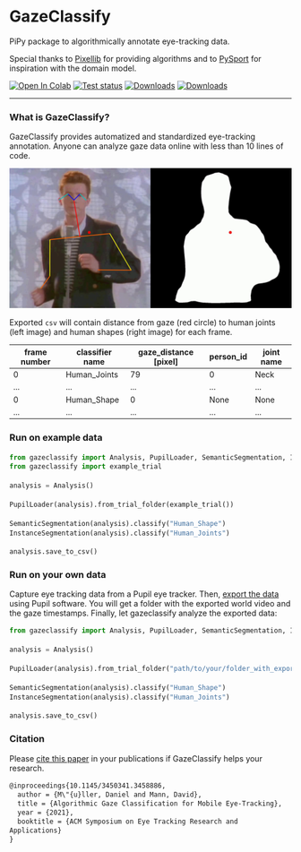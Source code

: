 # GazeClassify
PiPy package to algorithmically annotate eye-tracking data. 

Special thanks to [Pixellib](https://pixellib.readthedocs.io/en/latest/) for providing algorithms and to [PySport](https://github.com/PySport/kloppy) for inspiration with the domain model.

[![Open In Colab](https://colab.research.google.com/assets/colab-badge.svg)](https://colab.research.google.com/github/footballdaniel/gazeclassify/blob/main/colab.ipynb)
[![Test status](https://github.com/footballdaniel/gazeclassify/actions/workflows/test.yml/badge.svg)](https://github.com/footballdaniel/gazeclassify/actions/workflows/test.yml)
[![Downloads](https://pepy.tech/badge/gazeclassify)](https://pepy.tech/project/gazeclassify)
[![Downloads](https://pepy.tech/badge/gazeclassify/week)](https://pepy.tech/project/gazeclassify)

---
### What is GazeClassify?
 GazeClassify provides automatized and standardized eye-tracking annotation. Anyone can analyze gaze data online with less than 10 lines of code. 

![Result_image](gazeclassify/example_data/result_composite.jpg)

Exported `csv` will contain distance from gaze (red circle) to human joints (left image) and human shapes (right image) for each frame.

| frame number 	| classifier name 	| gaze_distance [pixel] 	| person_id 	| joint name 	|
|--------------	|-----------------	|-----------------------	|-----------	|------------	|
| 0            	| Human_Joints    	| 79                    	| 0         	| Neck       	|
| ...          	| ...             	| ...                   	| ...       	| ...        	|
| 0            	| Human_Shape     	| 0                     	| None      	| None       	|
| ...          	| ...             	| ...                   	| ...       	| ...        	|

### Run on example data

```python
from gazeclassify import Analysis, PupilLoader, SemanticSegmentation, InstanceSegmentation
from gazeclassify import example_trial

analysis = Analysis()

PupilLoader(analysis).from_trial_folder(example_trial())

SemanticSegmentation(analysis).classify("Human_Shape")
InstanceSegmentation(analysis).classify("Human_Joints")

analysis.save_to_csv()
```

### Run on your own data
Capture eye tracking data from a Pupil eye tracker. Then, [export the data](https://docs.pupil-labs.com/core/#_8-export-data) using Pupil software. You will get a folder with the exported world video and the gaze timestamps. Finally, let gazeclassify analyze the exported data:

```python
from gazeclassify import Analysis, PupilLoader, SemanticSegmentation, InstanceSegmentation

analysis = Analysis()

PupilLoader(analysis).from_trial_folder("path/to/your/folder_with_exported_data/")

SemanticSegmentation(analysis).classify("Human_Shape")
InstanceSegmentation(analysis).classify("Human_Joints")

analysis.save_to_csv()
```

### Citation
Please [cite this paper](https://dl.acm.org/doi/10.1145/3450341.3458886) in your publications if GazeClassify helps your research.

```
@inproceedings{10.1145/3450341.3458886,
  author = {M\"{u}ller, Daniel and Mann, David},
  title = {Algorithmic Gaze Classification for Mobile Eye-Tracking},
  year = {2021},
  booktitle = {ACM Symposium on Eye Tracking Research and Applications}
}
```

